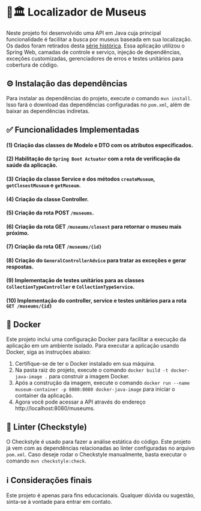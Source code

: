 # 📍🏛️ Localizador de Museus
Neste projeto foi desenvolvido uma API em Java cuja principal funcionalidade é facilitar a busca por museus baseada em sua localização. Os dados foram retirados desta [série histórica](http://dados.cultura.gov.br/dataset/series-historicas-cadastro-nacional-de-museus). Essa aplicação utilizou o Spring Web, camadas de controle e serviço, injeção de dependências, exceções customizadas, gerenciadores de erros e testes unitários para cobertura de código.

## ⚙️ Instalação das dependências
Para instalar as dependências do projeto, execute o comando `mvn install`. Isso fará o download das dependências configuradas no `pom.xml`, além de baixar as dependências indiretas.

## :white_check_mark: Funcionalidades Implementadas
#### (1) Criação das classes de Modelo e DTO com os atributos especificados.
#### (2) Habilitação do `Spring Boot Actuator` com a rota de verificação da saúde da aplicação.
#### (3) Criação da classe Service e dos métodos `createMuseum`, `getClosestMuseum` e `getMuseum`.
#### (4) Criação da classe Controller.
#### (5) Criação da rota POST `/museums`.
#### (6) Criação da rota GET `/museums/closest` para retornar o museu mais próximo.
#### (7) Criação da rota GET `/museums/{id}`
#### (8) Criação do `GeneralControllerAdvice` para tratar as exceções e gerar respostas.
#### (9) Implementação de testes unitários para as classes `CollectionTypeController` e `CollectionTypeService`.
#### (10) Implementação do controller, service e testes unitários para a rota `GET /museums/{id}`
 
## 🐋 Docker
Este projeto inclui uma configuração Docker para facilitar a execução da aplicação em um ambiente isolado. Para executar a aplicação usando Docker, siga as instruções abaixo:
1. Certifique-se de ter o Docker instalado em sua máquina.
2. Na pasta raiz do projeto, execute o comando `docker build -t docker-java-image .` para construir a imagem Docker.
3. Após a construção da imagem, execute o comando `docker run --name museum-container -p 8080:8080 docker-java-image` para iniciar o container da aplicação.
4. Agora você pode acessar a API através do endereço http://localhost:8080/museums.

## 🧹 Linter (Checkstyle)
O Checkstyle é usado para fazer a análise estática do código. Este projeto já vem com as dependências relacionadas ao linter configuradas no arquivo `pom.xml`. Caso deseje rodar o Checkstyle manualmente, basta executar o comando `mvn checkstyle:check`.

## :information_source: Considerações finais
Este projeto é apenas para fins educacionais. Qualquer dúvida ou sugestão, sinta-se à vontade para entrar em contato.
